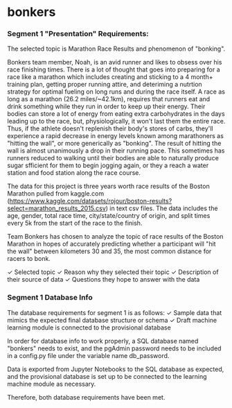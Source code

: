 # bonkers
### Segment 1 "Presentation" Requirements:
The selected topic is Marathon Race Results and phenomenon of "bonking".

Bonkers team member, Noah, is an avid runner and likes to obsess over his race finishing times. There is a lot of thought that goes into preparing for a race like a marathon which includes creating and sticking to a 4 month+ training plan, getting proper running attire, and deteriming a nutrtion strategy for optimal fueling on long runs and during the race itself. A race as long as a marathon (26.2 miles/~42.1km), requires that runners eat and drink something while they run in order to keep up their energy. Their bodies can store a lot of energy from eating extra carbohydrates in the days leading up to the race, but, physiologically, it won't last them the entire race. Thus, if the athlete doesn't replenish their body's stores of carbs, they'll experience a rapid decrease in energy levels known among marathoners as "hitting the wall", or more generically as "bonking". The result of hitting the wall is almost unanimously a drop in their running pace. This sometimes has runners reduced to walking until their bodies are able to naturally produce sugar sfficient for them to begin jogging again, or they a reach a water station and food station along the race course.

The data for this project is three years worth race results of the Boston Marathon pulled from kaggle.com (https://www.kaggle.com/datasets/rojour/boston-results?select=marathon_results_2015.csv) in text csv files. The data includes the age, gender, total race time, city/state/country of origin, and split times every 5k from the start of the race to the finish. 

Team Bonkers has chosen to analyze the topic of race results of the Boston Marathon in hopes of accurately predicting whether a participant will "hit the wall" between kilometers 30 and 35, the most common distance for racers to bonk.

✓ Selected topic
✓ Reason why they selected their topic
✓ Description of their source of data
✓ Questions they hope to answer with the data

### Segment 1 Database Info

The database requirements for segment 1 is as follows:
	✓ Sample data that mimics the expected final database structure or schema 
	✓ Draft machine learning module is connected to the provisional database

In order for database info to work properly, a SQL database named "bonkers" needs to exist, and the pgAdmin password needs to be included in a config.py file under the variable name db_password.

Data is exported from Jupyter Notebooks to the SQL database as expected, and the provisional database is set up to be connected to the learning machine module as necessary. 

Therefore, both database requirements have been met.